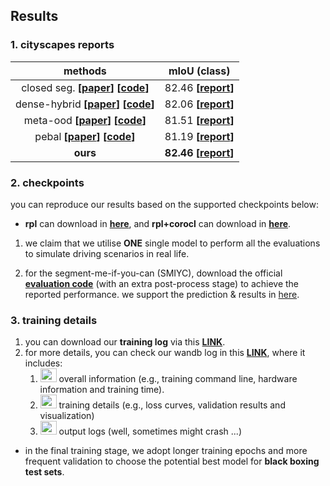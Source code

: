 
## Results

### 1. cityscapes reports

| methods 	| mIoU (class) |
|:--------:	|:-----:	|
|closed seg. **[[paper](https://arxiv.org/pdf/1812.01593.pdf)]** **[[code](https://github.com/NVIDIA/semantic-segmentation/tree/sdcnet)]**| 82.46 **[[report](https://www.cityscapes-dataset.com/anonymous-results/?id=59c2112456c9ccfa371b9d07c14ad1af459a49c0c1dcb1b0f86206696724c7f7)]**	||
|dense-hybrid **[[paper](https://arxiv.org/pdf/2207.02606.pdf)]** **[[code](https://github.com/matejgrcic/DenseHybrid)]**| 82.06 **[[report](https://www.cityscapes-dataset.com/anonymous-results/?id=0d7223c203dc2437367c61314ee055b8e7b7eb7f9b1667e330eec3855956b063)]**	| |
|meta-ood **[[paper](https://arxiv.org/pdf/2012.06575.pdf)]** **[[code](https://github.com/robin-chan/meta-ood)]**| 81.51 **[[report](https://www.cityscapes-dataset.com/anonymous-results/?id=d34a108dc2b75f03eaac6bd790c631dbd8448c93a3a18ad870dc2102669dca8c)]**	|  |
|pebal **[[paper](https://arxiv.org/pdf/2111.12264.pdf)]** **[[code](https://github.com/tianyu0207/PEBAL)]**| 81.19 **[[report](https://www.cityscapes-dataset.com/anonymous-results/?id=bdaa6c69751b6a1cfe0c08db66f4ba96967a161124873e0a8fb6afbaf01f3098)]**	|  |
|**ours** | **82.46 [[report](https://www.cityscapes-dataset.com/anonymous-results/?id=e51cc63dc225379f5a974d54cec04d6a4135481446d0180c3a950bb7d96d8c4c)]**	| |

### 2. checkpoints
you can reproduce our results based on the supported checkpoints below:
* **rpl** can download in **[here](https://drive.google.com/drive/folders/1XHyvdT2LJzbzVJyoNOUHVtReKGg6HkLq?usp=share_link)**, and **rpl+corocl** can download in **[here](https://drive.google.com/drive/folders/1rVaBRdOpS2JkAo-ZRO64jSZU0VbdZsDn?usp=share_link)**.
1) we claim that we utilise **ONE** single model to perform all the evaluations to simulate driving scenarios in real life.


2) for the segment-me-if-you-can (SMIYC), download the official **[evaluation code](https://github.com/adynathos/road-anomaly-benchmark)** (with an extra post-process stage) to achieve the reported performance. we support the prediction & results in [here](https://drive.google.com/drive/folders/1oE9CQCyvdE-Jt6akNE3wFpnk_q6ueONs?usp=share_link).
### 3. training details

1) you can download our **training log** via this **[LINK](https://drive.google.com/drive/folders/1Ba3IpT4CY5hxvGkvBfHLNIcD89Ml8Hmm?usp=share_link)**.
2) for more details, you can check our wandb log in this
   **[LINK](https://wandb.ai/yy/OoD_Segmentation/runs/3wh3o12o?workspace=user-pyedog1976)**,
   where it includes:
   1) <img src="https://user-images.githubusercontent.com/102338056/167979073-1c1b3144-8a72-4d8d-9084-31d7fdab3e9b.png" width="26" height="22"> overall information (e.g., training command line, hardware information and training time).
   2) <img src="https://user-images.githubusercontent.com/102338056/167978940-8c1f3d79-d062-4e7b-b56e-30b97d273ae8.png" width="26" height="22"> training details (e.g., loss curves, validation results and visualization)
   3) <img src="https://user-images.githubusercontent.com/102338056/167979238-4847430f-aa0b-483d-b735-8a10b43293a1.png" width="26" height="22"> output logs (well, sometimes might crash ...)
* in the final training stage, we adopt longer training epochs and more frequent validation to choose the potential best model for **black boxing test sets**.
